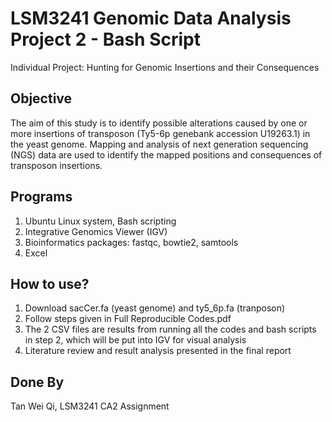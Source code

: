# LSM3241 Genomic Data Analysis Project 2 - Bash Script
Individual Project: Hunting for Genomic Insertions and their Consequences
## Objective
The aim of this study is to identify possible alterations caused by one or more insertions of transposon
(Ty5-6p genebank accession U19263.1) in the yeast genome. Mapping and analysis of next generation sequencing (NGS)
data are used to identify the mapped positions and consequences of transposon insertions.
## Programs
1. Ubuntu Linux system, Bash scripting
2. Integrative Genomics Viewer (IGV)
3. Bioinformatics packages: fastqc, bowtie2, samtools
4. Excel
## How to use?
1. Download sacCer.fa (yeast genome) and ty5_6p.fa (tranposon)
2. Follow steps given in Full Reproducible Codes.pdf
3. The 2 CSV files are results from running all the codes and bash scripts in step 2, which will be
put into IGV for visual analysis
4. Literature review and result analysis presented in the final report
## Done By
Tan Wei Qi, LSM3241 CA2 Assignment
